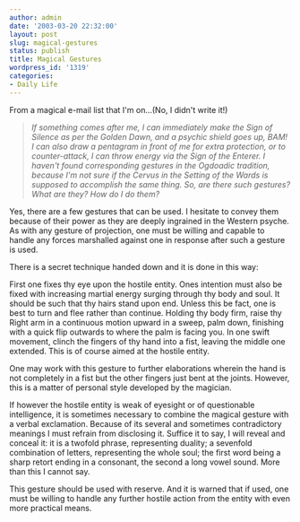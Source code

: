 ```yaml
---
author: admin
date: '2003-03-20 22:32:00'
layout: post
slug: magical-gestures
status: publish
title: Magical Gestures
wordpress_id: '1319'
categories:
- Daily Life
---
```

From a magical e-mail list that I&apos;m on...(No, I didn&apos;t write it!)<blockquote><i>If something comes after me, I can immediately make the Sign of Silence as per the Golden Dawn, and a psychic shield goes up, BAM!  I can also draw a pentagram in front of me for extra protection, or to counter-attack, I can throw energy via the Sign of the Enterer.  I haven&apos;t found corresponding gestures in the Ogdoadic tradition, because I&apos;m not sure if the Cervus in the Setting of the Wards is supposed to accomplish the same thing.  So, are there such gestures?  What are they?  How do I do them?</i></blockquote>

Yes, there are a few gestures that can be used. I hesitate to convey them because of their power as they are deeply ingrained in the Western psyche. As with any gesture of projection, one must be willing and capable to handle any forces marshalled against one in response after such a gesture is used.
 
There is a secret technique handed down and it is done in this way:

First one fixes thy eye upon the hostile entity. Ones intention must also be fixed with increasing martial energy surging through thy body and soul. It should be such that thy hairs stand upon end. Unless this be fact, one is best to turn and flee rather than continue. Holding thy body firm, raise thy Right arm in a continuous motion upward in a sweep, palm down, finishing with a quick flip outwards to where the palm is facing you. In one swift movement, clinch the fingers of thy hand into a fist, leaving the middle one extended. This is of course aimed at the hostile entity.

One may work with this gesture to further elaborations wherein the hand is not completely in a fist but the other fingers just bent at the joints. However, this is a matter of personal style developed by the magician.

If however the hostile entity is weak of eyesight or of questionable intelligence, it is sometimes necessary to combine the magical gesture with a verbal exclamation. Because of its several and sometimes contradictory meanings I must refrain from disclosing it. Suffice it to say, I will reveal and conceal it: it is a twofold phrase, representing duality; a sevenfold combination of letters, representing the whole soul; the first word being a sharp retort ending in a consonant, the second a long vowel sound. More than this I cannot say.

This gesture should be used with reserve. And it is warned that if used, one must be willing to handle any further hostile action from the entity with even more practical means.
